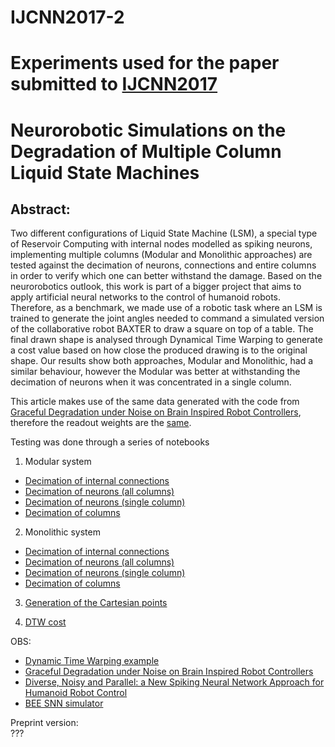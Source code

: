# IJCNN2017-2

# Experiments used for the paper submitted to [IJCNN2017](http://www.ijcnn.org/)
# Neurorobotic Simulations on the Degradation of Multiple Column Liquid State Machines

## Abstract:
Two different configurations of Liquid State Machine (LSM), a special type of Reservoir Computing with internal nodes modelled as spiking neurons, implementing multiple columns (Modular and Monolithic approaches) are tested against the decimation of neurons, connections and entire columns in order to verify which one can better withstand the damage. Based on the neurorobotics outlook, this work is part of a bigger project that aims to apply artificial neural networks to the control of humanoid robots. Therefore, as a benchmark, we made use of a robotic task where an LSM is trained to generate the joint angles needed to command a simulated version of the collaborative robot BAXTER to draw a square on top of a table. The final drawn shape is analysed through Dynamical Time Warping to generate a cost value based on how close the produced drawing is to the original shape. Our results show both approaches, Modular and Monolithic, had a similar behaviour, however the Modular was better at withstanding the decimation of neurons when it was concentrated in a single column.

This article makes use of the same data generated with the code from [Graceful Degradation under Noise on Brain Inspired Robot Controllers](https://github.com/ricardodeazambuja/ICONIP2016), therefore the readout weights are the [same](https://github.com/ricardodeazambuja/IJCNN2017-2/tree/master/simulation_data_00003/experiment_0001).

Testing was done through a series of notebooks  
1) Modular system
- [Decimation of internal connections](https://github.com/ricardodeazambuja/IJCNN2017-2/blob/master/DATA-TESTER-Modular-Decimated_Internal_Connections.ipynb)
- [Decimation of neurons (all columns)](https://github.com/ricardodeazambuja/IJCNN2017-2/blob/master/DATA-TESTER-Modular-Decimated_Neurons.ipynb)
- [Decimation of neurons (single column)](https://github.com/ricardodeazambuja/IJCNN2017-2/blob/master/DATA-TESTER-Modular-Decimated_Neurons_ind_column.ipynb)
- [Decimation of columns](https://github.com/ricardodeazambuja/IJCNN2017-2/blob/master/DATA-TESTER-Modular-Decimated_Columns.ipynb)

2) Monolithic system
- [Decimation of internal connections](https://github.com/ricardodeazambuja/IJCNN2017-2/blob/master/DATA-TESTER-Monolithic-Decimated_Internal_Connections.ipynb)
- [Decimation of neurons (all columns)](https://github.com/ricardodeazambuja/IJCNN2017-2/blob/master/DATA-TESTER-Monolithic-Decimated_Neurons.ipynb)
- [Decimation of neurons (single column)](https://github.com/ricardodeazambuja/IJCNN2017-2/blob/master/DATA-TESTER-Monolithic-Decimated_Neurons_ind_column.ipynb)
- [Decimation of columns](https://github.com/ricardodeazambuja/IJCNN2017-2/blob/master/DATA-TESTER-Monolithic-Decimated_Columns.ipynb)

3) [Generation of the Cartesian points](https://github.com/ricardodeazambuja/IJCNN2017-2/blob/master/DATA-TESTER-FK.ipynb)

4) [DTW cost](https://github.com/ricardodeazambuja/IJCNN2017-2/blob/master/DWT-TESTER.ipynb)

OBS:  
- [Dynamic Time Warping example](https://github.com/ricardodeazambuja/IJCNN2017/blob/master/DTW_Visualisation_Example.ipynb)
- [Graceful Degradation under Noise on Brain Inspired Robot Controllers](https://github.com/ricardodeazambuja/ICONIP2016)
- [Diverse, Noisy and Parallel: a New Spiking Neural Network Approach for Humanoid Robot Control](https://github.com/ricardodeazambuja/IJCNN2016)
- [BEE SNN simulator](https://github.com/ricardodeazambuja/BEE)

Preprint version:  
???





